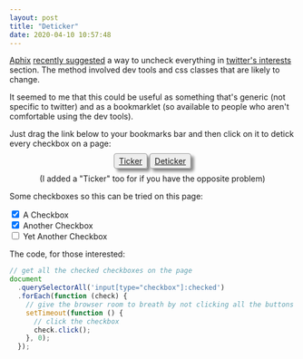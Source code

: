 ```yaml
---
layout: post
title: "Deticker"
date: 2020-04-10 10:57:48
---
```


[Aphix](https://twitter.com/AphixJS) [recently suggested](https://twitter.com/AphixJS/status/1248266314910752769) a way to uncheck everything in [twitter's interests](https://twitter.com/settings/your_twitter_data/twitter_interests) section. The method involved dev tools and css classes that are likely to change.

It seemed to me that this could be useful as something that's generic (not specific to twitter) and as a bookmarklet (so available to people who aren't comfortable using the dev tools).

Just drag the link below to your bookmarks bar and then click on it to detick every checkbox on a page:

<div style="text-align: center; ">
<a style="background-color: #EEE;border: 1px solid #999; border-radius: 4px; padding: 4px 8px; box-shadow: 5px 5px 5px #888;" href="javascript:(function(){document.querySelectorAll('input[type=&quot;checkbox&quot;]:not(:checked),[role=&quot;checkbox&quot;][aria-checked=&quot;false&quot;]').forEach(function(c) { setTimeout(function() { c.click(); }, 0); });})();">Ticker</a>
<a style="background-color: #EEE;border: 1px solid #999; border-radius: 4px; padding: 4px 8px; box-shadow: 5px 5px 5px #888;" href="javascript:(function(){document.querySelectorAll('input[type=&quot;checkbox&quot;]:checked,[role=&quot;checkbox&quot;][aria-checked=&quot;true&quot;]').forEach(function(c) { setTimeout(function() { c.click(); }, 0); });})();">Deticker</a>
<p>(I added a "Ticker" too for if you have the opposite problem)</p>
</div>

Some checkboxes so this can be tried on this page:

<form>
<input checked id="c1" type="checkbox" />
<label for="c1">A Checkbox</label><br>
<input checked id="c2" type="checkbox" />
<label for="c2">Another Checkbox</label><br>
<input id="c3" type="checkbox"  />
<label for="c3">Yet Another Checkbox</label><br>
</form>

The code, for those interested:

```js
// get all the checked checkboxes on the page
document
  .querySelectorAll('input[type="checkbox"]:checked')
  .forEach(function (check) {
    // give the browser room to breath by not clicking all the buttons right away
    setTimeout(function () {
      // click the checkbox
      check.click();
    }, 0);
  });
```
